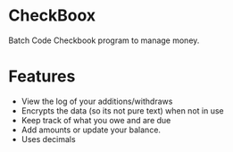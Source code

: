# CheckBoox
Batch Code Checkbook program to manage money.

# Features
- View the log of your additions/withdraws
- Encrypts the data (so its not pure text) when not in use
- Keep track of what you owe and are due
- Add amounts or update your balance.
- Uses decimals
